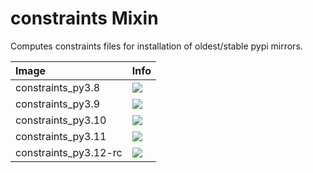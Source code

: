
# constraints Mixin

Computes constraints files for installation of oldest/stable
pypi mirrors.

| Image  | Info |
| :----- | :--- |
| constraints_py3.8 | [![](https://img.shields.io/docker/pulls/pymor/constraints_py3.8.svg)](https://hub.docker.com/repository/docker/pymor/constraints_py3.8 "constraints mixin") |
| constraints_py3.9 | [![](https://img.shields.io/docker/pulls/pymor/constraints_py3.9.svg)](https://hub.docker.com/repository/docker/pymor/constraints_py3.9 "constraints mixin") |
| constraints_py3.10 | [![](https://img.shields.io/docker/pulls/pymor/constraints_py3.10.svg)](https://hub.docker.com/repository/docker/pymor/constraints_py3.10 "constraints mixin") |
| constraints_py3.11 | [![](https://img.shields.io/docker/pulls/pymor/constraints_py3.11.svg)](https://hub.docker.com/repository/docker/pymor/constraints_py3.11 "constraints mixin") |
| constraints_py3.12-rc | [![](https://img.shields.io/docker/pulls/pymor/constraints_py3.12-rc.svg)](https://hub.docker.com/repository/docker/pymor/constraints_py3.12-rc "constraints mixin") |
